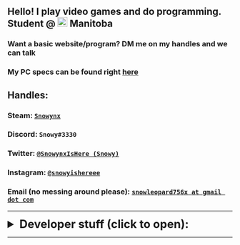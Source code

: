 ## Hello! I play video games and do programming. Student @ <img src="https://emojipedia-us.s3.dualstack.us-west-1.amazonaws.com/thumbs/240/twitter/236/flag-for-canada_1f1e8-1f1e6.png" alt="drawing" width="22" height="22"/> Manitoba

### Want a basic website/program? DM me on my handles and we can talk
### My PC specs can be found right [here](https://pcpartpicker.com/user/Snowynx/saved/)

## Handles: 

### Steam: [`Snowynx`](https://steamcommunity.com/id/Snowynx/) 
### Discord: `Snowy#3330`
### Twitter: [`@SnowynxIsHere (Snowy)`](https://twitter.com/SnowynxIsHere)
### Instagram: [`@snowyishereee`](https://www.instagram.com/snowyishereee/)
### Email (no messing around please): [`snowleopard756x at gmail dot com`](mailto:snowleopard756x@gmail.com)

----

<details>
<summary style="font-size: 1.8em">
  <b>Developer stuff (click to open): </b>
</summary>
<p>

<h3> My GitHub (Snowynx) is available <a href="https://github.com/SnowyIsHere">right here,</a> and my repositories/projects are found <a href="https://github.com/SnowyIsHere?tab=repositories">right here</a></h3>
<h3> Gists are found <a href="https://gist.github.com/SnowyIsHere">here</a> </h3>

<h3> Global MIT License, applied to my gists and most of my projects, found <a href="https://raw.githubusercontent.com/SnowyIsHere/snowyishere.github.io/master/globalLicense.md">here</a> </h3>

<h6> other than this project, which is licensed under the WTFPL; warning: explicit, found <a href="https://raw.githubusercontent.com/snowyishere/snowyishere.github.io/master/LICENSE"> here</a> </h6>
</p>
</details>

----

<link rel="shortcut icon" type="image/png" href="https://emojipedia-us.s3.dualstack.us-west-1.amazonaws.com/thumbs/240/twitter/236/flag-for-canada_1f1e8-1f1e6.png">
